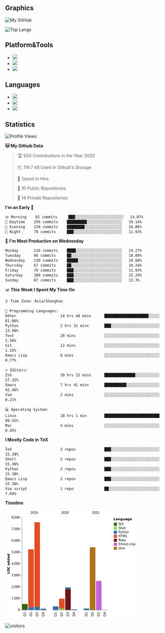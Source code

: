 ## Graphics

![My GitHub](https://github-readme-stats.vercel.app/api?username=SteamedFish&count_private=true&show_icons=true&theme=buefy&include_all_commits=false)

![Top Langs](https://github-readme-stats.vercel.app/api/top-langs/?username=SteamedFish&theme=buefy&hide=ruby&count_private=true&show_icons=true&layout=compact)

## Platform&Tools

* [![](https://img.shields.io/badge/ArchLinux--purple?style=flat-square&logo=ArchLinux)](https://www.archlinux.org/)
* [![](https://img.shields.io/badge/Gentoo-testing-purple?style=flat-square&logo=Gentoo)](https://www.gentoo.org/)
* [![](https://img.shields.io/badge/Doom%20Emacs-28-blue?style=flat-square&logo=Gnu%20emacs&logoColor=white)](https://www.gnu.org/software/emacs/)

## Languages

* [![](https://img.shields.io/badge/-Python-3776AB?style=flat-square&logo=python&logoColor=white)](https://www.python.org/)
* [![](https://img.shields.io/badge/-Bash-00ADD8?style=flat-square&logo=Gnu-bash&logoColor=white)](https://www.gnu.org/software/bash/)
* [![](https://img.shields.io/badge/-Go-00ADD8?style=flat-square&logo=go&logoColor=white)](https://golang.org/)

## Statistics

<!--START_SECTION:waka-->
![Profile Views](http://img.shields.io/badge/Profile%20Views-12-blue)

**🐱 My Github Data** 

> 🏆 920 Contributions in the Year 2020
 > 
> 📦 119.7 kB Used in Github's Storage 
 > 
> 💼 Opted to Hire
 > 
> 📜 10 Public Repositories
 > 
> 🔑 14 Private Repositories 

**I'm an Early 🐤** 

```text
🌞 Morning    92 commits     ███░░░░░░░░░░░░░░░░░░░░░░   14.07% 
🌆 Daytime    256 commits    █████████░░░░░░░░░░░░░░░░   39.14% 
🌃 Evening    228 commits    ████████░░░░░░░░░░░░░░░░░   34.86% 
🌙 Night      78 commits     ███░░░░░░░░░░░░░░░░░░░░░░   11.93%

```
📅 **I'm Most Productive on Wednesday** 

```text
Monday       126 commits    ████░░░░░░░░░░░░░░░░░░░░░   19.27% 
Tuesday      66 commits     ██░░░░░░░░░░░░░░░░░░░░░░░   10.09% 
Wednesday    130 commits    █████░░░░░░░░░░░░░░░░░░░░   19.88% 
Thursday     67 commits     ██░░░░░░░░░░░░░░░░░░░░░░░   10.24% 
Friday       78 commits     ███░░░░░░░░░░░░░░░░░░░░░░   11.93% 
Saturday     100 commits    ███░░░░░░░░░░░░░░░░░░░░░░   15.29% 
Sunday       87 commits     ███░░░░░░░░░░░░░░░░░░░░░░   13.3%

```


📊 **This Week I Spent My Time On** 

```text
⌚︎ Time Zone: Asia/Shanghai

💬 Programming Languages: 
Other                    14 hrs 40 mins      ████████████████████░░░░░   81.06% 
Python                   2 hrs 31 mins       ███░░░░░░░░░░░░░░░░░░░░░░   13.98% 
Text                     28 mins             ░░░░░░░░░░░░░░░░░░░░░░░░░   2.58% 
Git                      12 mins             ░░░░░░░░░░░░░░░░░░░░░░░░░   1.15% 
Emacs Lisp               8 mins              ░░░░░░░░░░░░░░░░░░░░░░░░░   0.77%

🔥 Editors: 
Zsh                      10 hrs 22 mins      ██████████████░░░░░░░░░░░   57.32% 
Emacs                    7 hrs 41 mins       ██████████░░░░░░░░░░░░░░░   42.46% 
Vim                      2 mins              ░░░░░░░░░░░░░░░░░░░░░░░░░   0.21%

💻 Operating System: 
Linux                    18 hrs 1 min        █████████████████████████   99.55% 
Mac                      4 mins              ░░░░░░░░░░░░░░░░░░░░░░░░░   0.45%

```

**I Mostly Code in TeX** 

```text
TeX                      2 repos             ███░░░░░░░░░░░░░░░░░░░░░░   15.38% 
Shell                    2 repos             ███░░░░░░░░░░░░░░░░░░░░░░   15.38% 
Python                   2 repos             ███░░░░░░░░░░░░░░░░░░░░░░   15.38% 
Emacs Lisp               2 repos             ███░░░░░░░░░░░░░░░░░░░░░░   15.38% 
Vim script               1 repo              ██░░░░░░░░░░░░░░░░░░░░░░░   7.69%

```


**Timeline**

![Chart not found](https://github.com/SteamedFish/SteamedFish/blob/master/charts/bar_graph.png) 


<!--END_SECTION:waka-->

![visitors](https://visitor-badge.laobi.icu/badge?page_id=SteamedFish.SteamedFish)
